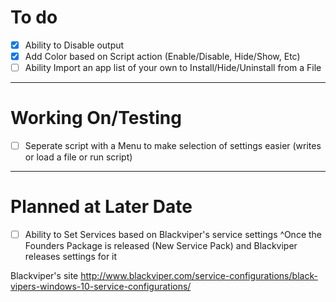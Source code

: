 # To do
- [X] Ability to Disable output
- [X] Add Color based on Script action (Enable/Disable, Hide/Show, Etc)
- [ ] Ability Import an app list of your own to Install/Hide/Uninstall from a File

-------------------------------------------------------------------------------------------------------------

# Working On/Testing
- [ ] Seperate script with a Menu to make selection of settings easier (writes or load a file or run script)

-------------------------------------------------------------------------------------------------------------

# Planned at Later Date
- [ ] Ability to Set Services based on Blackviper's service settings
^Once the Founders Package is released (New Service Pack) and Blackviper releases settings for it

Blackviper's site
http://www.blackviper.com/service-configurations/black-vipers-windows-10-service-configurations/
